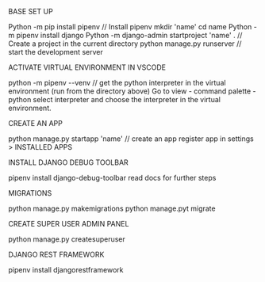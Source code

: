 BASE SET UP

Python -m pip install pipenv // Install pipenv
mkdir 'name'
cd name
Python -m pipenv install django
Python -m django-admin startproject 'name' . // Create a project in the current directory
python manage.py runserver  // start the development server

ACTIVATE VIRTUAL ENVIRONMENT IN VSCODE

python -m pipenv --venv  // get the python interpreter in the virtual environment (run from the directory above)
Go to view - command palette - python select interpreter and choose the interpreter in the virtual environment.

CREATE AN APP

python manage.py startapp 'name' // create an app
register app in settings > INSTALLED APPS

INSTALL DJANGO DEBUG TOOLBAR

pipenv install django-debug-toolbar
read docs for further steps

MIGRATIONS

python manage.py makemigrations
python manage.pyt migrate

CREATE SUPER USER ADMIN PANEL

python manage.py createsuperuser

DJANGO REST FRAMEWORK

pipenv install djangorestframework




